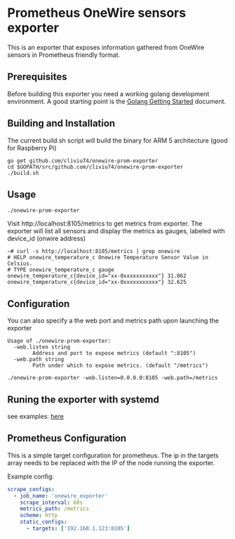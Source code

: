 # Prometheus OneWire sensors exporter

This is an exporter that exposes information gathered from OneWire
sensors in Prometheus friendly format.

## Prerequisites

Before building this exporter you need a working golang development environment. A good starting point is the 
[Golang Getting Started](https://golang.org/doc/install) document.
## Building and Installation

The current build.sh script will build the binary for ARM 5 architecture (good for Raspberry Pi)
```
go get github.com/cliviu74/onewire-prom-exporter
cd $GOPATH/src/github.com/cliviu74/onewire-prom-exporter
./build.sh
```

## Usage

```
./onewire-prom-exporter
```

Visit http://localhost:8105/metrics to get metrics from exporter. The exporter will list all sensors
and display the metrics as gauges, labeled with device_id (onwire address)

```
~# curl -s http://localhost:8105/metrics | grep onewire
# HELP onewire_temperature_c Onewire Temperature Sensor Value in Celsius.
# TYPE onewire_temperature_c gauge
onewire_temperature_c{device_id="xx-0xxxxxxxxxxx"} 31.062
onewire_temperature_c{device_id="xx-0xxxxxxxxxxx"} 32.625
```

## Configuration

You can also specify a the web port and metrics path upon launching the exporter

```
Usage of ./onewire-prom-exporter:
  -web.listen string
    	Address and port to expose metrics (default ":8105")
  -web.path string
    	Path under which to expose metrics. (default "/metrics")
```

```
./onewire-prom-exporter -web.listen=0.0.0.0:8105 -web.path=/metrics 
```

## Runing the exporter with systemd

see examples: [here](examples/systemd/README.md)
## Prometheus Configuration

This is a simple target configuration for prometheus. The ip in the targets array
needs to be replaced with the IP of the node running the exporter.

Example config:
```YAML
scrape_configs:
  - job_name: 'onewire_exporter'
    scrape_interval: 60s
    metrics_path: /metrics
    scheme: http  
    static_configs:
      - targets: ['192.168.1.123:8105']
```

